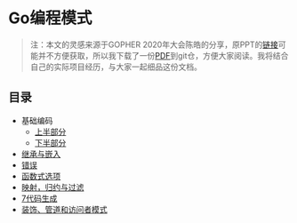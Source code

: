 # Go编程模式

>  注：本文的灵感来源于GOPHER 2020年大会陈皓的分享，原PPT的[链接](https://www2.slideshare.net/haoel/go-programming-patterns?from_action=save)可能并不方便获取，所以我下载了一份[PDF](https://github.com/Junedayday/code_reading/tree/master/doc/Go_Programming_Patterns.pdf)到git仓，方便大家阅读。我将结合自己的实际项目经历，与大家一起细品这份文档。



## 目录

- 基础编码
  - [上半部分](./1-基础编码上.md)
  - [下半部分](./2-基础编码下.md)
- [继承与嵌入](./3-继承与嵌入.md)
- [错误](./4-错误处理.md)
- [函数式选项](./5.md)
- [映射，归约与过滤](./6-映射，归约与过滤)
- [7代码生成](./7-代码生成)
- [装饰、管道和访问者模式](./8-装饰、管道和访问者模式)



